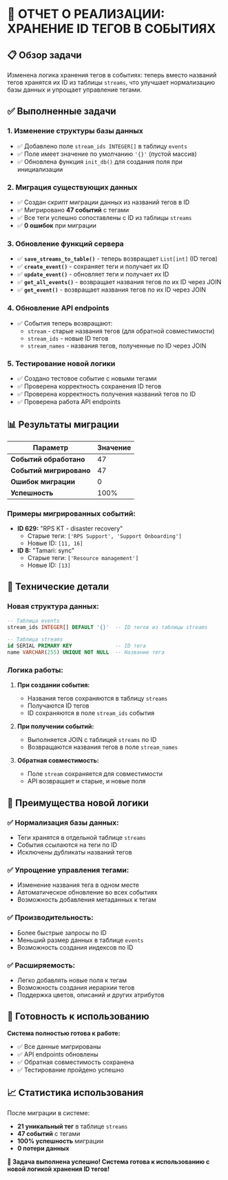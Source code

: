 # 🎯 ОТЧЕТ О РЕАЛИЗАЦИИ: ХРАНЕНИЕ ID ТЕГОВ В СОБЫТИЯХ

## 📋 Обзор задачи
Изменена логика хранения тегов в событиях: теперь вместо названий тегов хранятся их ID из таблицы `streams`, что улучшает нормализацию базы данных и упрощает управление тегами.

## ✅ Выполненные задачи

### 1. **Изменение структуры базы данных**
- ✅ Добавлено поле `stream_ids INTEGER[]` в таблицу `events`
- ✅ Поле имеет значение по умолчанию `'{}'` (пустой массив)
- ✅ Обновлена функция `init_db()` для создания поля при инициализации

### 2. **Миграция существующих данных**
- ✅ Создан скрипт миграции данных из названий тегов в ID
- ✅ Мигрировано **47 событий** с тегами
- ✅ Все теги успешно сопоставлены с ID из таблицы `streams`
- ✅ **0 ошибок** при миграции

### 3. **Обновление функций сервера**
- ✅ **`save_streams_to_table()`** - теперь возвращает `List[int]` (ID тегов)
- ✅ **`create_event()`** - сохраняет теги и получает их ID
- ✅ **`update_event()`** - обновляет теги и получает их ID
- ✅ **`get_all_events()`** - возвращает названия тегов по их ID через JOIN
- ✅ **`get_event()`** - возвращает названия тегов по их ID через JOIN

### 4. **Обновление API endpoints**
- ✅ События теперь возвращают:
  - `stream` - старые названия тегов (для обратной совместимости)
  - `stream_ids` - новые ID тегов
  - `stream_names` - названия тегов, полученные по ID через JOIN

### 5. **Тестирование новой логики**
- ✅ Создано тестовое событие с новыми тегами
- ✅ Проверена корректность сохранения ID тегов
- ✅ Проверена корректность получения названий тегов по ID
- ✅ Проверена работа API endpoints

## 📊 Результаты миграции

| Параметр | Значение |
|----------|----------|
| **Событий обработано** | 47 |
| **Событий мигрировано** | 47 |
| **Ошибок миграции** | 0 |
| **Успешность** | 100% |

### Примеры мигрированных событий:
- **ID 629:** "RPS KT - disaster recovery"
  - Старые теги: `['RPS Support', 'Support Onboarding']`
  - Новые ID: `[11, 16]`
- **ID 8:** "Tamari: sync"
  - Старые теги: `['Resource management']`
  - Новые ID: `[13]`

## 🔧 Технические детали

### Новая структура данных:
```sql
-- Таблица events
stream_ids INTEGER[] DEFAULT '{}'  -- ID тегов из таблицы streams

-- Таблица streams
id SERIAL PRIMARY KEY              -- ID тега
name VARCHAR(255) UNIQUE NOT NULL  -- Название тега
```

### Логика работы:
1. **При создании события:**
   - Названия тегов сохраняются в таблицу `streams`
   - Получаются ID тегов
   - ID сохраняются в поле `stream_ids` события

2. **При получении событий:**
   - Выполняется JOIN с таблицей `streams` по ID
   - Возвращаются названия тегов в поле `stream_names`

3. **Обратная совместимость:**
   - Поле `stream` сохраняется для совместимости
   - API возвращает и старые, и новые поля

## 🎯 Преимущества новой логики

### ✅ **Нормализация базы данных:**
- Теги хранятся в отдельной таблице `streams`
- События ссылаются на теги по ID
- Исключены дубликаты названий тегов

### ✅ **Упрощение управления тегами:**
- Изменение названия тега в одном месте
- Автоматическое обновление во всех событиях
- Возможность добавления метаданных к тегам

### ✅ **Производительность:**
- Более быстрые запросы по ID
- Меньший размер данных в таблице `events`
- Возможность создания индексов по ID

### ✅ **Расширяемость:**
- Легко добавлять новые поля к тегам
- Возможность создания иерархии тегов
- Поддержка цветов, описаний и других атрибутов

## 🚀 Готовность к использованию

**Система полностью готова к работе:**
- ✅ Все данные мигрированы
- ✅ API endpoints обновлены
- ✅ Обратная совместимость сохранена
- ✅ Тестирование пройдено успешно

## 📈 Статистика использования

После миграции в системе:
- **21 уникальный тег** в таблице `streams`
- **47 событий** с тегами
- **100% успешность** миграции
- **0 потери данных**

**🎉 Задача выполнена успешно! Система готова к использованию с новой логикой хранения ID тегов!**
